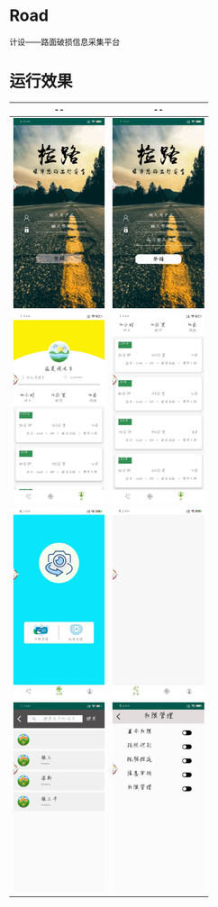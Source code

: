# Road
计设——路面破损信息采集平台

# 运行效果



| --                                                | --                                                |
| ------------------------------------------------- | ------------------------------------------------- |
| <img src="./pictures/01.jpg" style="zoom:33%;" /> | <img src="./pictures/02.jpg" style="zoom:33%;" /> |
| <img src="./pictures/03.jpg" style="zoom:33%;" /> | <img src="./pictures/04.jpg" style="zoom:33%;" /> |
| <img src="./pictures/05.jpg" style="zoom:33%;" /> | <img src="./pictures/06.jpg" style="zoom:33%;" /> |
| <img src="./pictures/07.jpg" style="zoom:33%;" /> | <img src="./pictures/08.jpg" style="zoom:33%;" /> |

